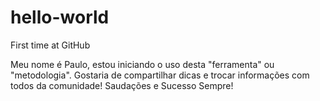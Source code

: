 # hello-world
First time at GitHub

Meu nome é Paulo, estou iniciando o uso desta "ferramenta" ou  "metodologia". Gostaria de compartilhar dicas e trocar informações com todos da comunidade! Saudações e Sucesso Sempre!
